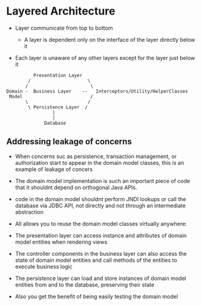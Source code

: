# Layered Architecture

- Layer communicate from top to bottom
  - A layer is dependent only on the interface of the layer directly below it

- Each layer is unaware of any other layers except for the layer just below it

```shell
          Presentation Layer 
        /                     \
       /                       \
Domain -  Business Layer    --   Interceptors/Utility/HelperClasses
 Model                         /
       \                      /
        \ Persistence Layer  /
                 |
                 |
              Database
```

## Addressing leakage of concerns

- When concerns suc as persistence, transaction management, or authorization
  start to appear in the domain model classes, this is an example of leakage of
  concers

- The domain model implementation is such an important piece of code that it
  shouldnt depend on orthogonal Java APIs.

- code in the domain model shouldnt perform JNDI lookups or call the database
  via JDBC API, not directly and not through an intermediate abstraction

- All allows you to reuse the domain model classes virtually anywhere:

* The presentation layer can access instance and attributes of domain model
  entities when rendering views

* The controller components in the business layer can also access the state of
  domain model entities and call methods of the entities to execute business logic

* The persistence layer can load and store instances of domain model entities
  from and to the database, preserving their state

- Also you get the benefit of being easily testing the domain model

